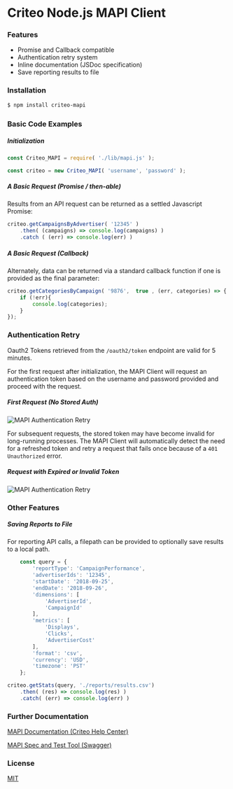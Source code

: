 # Criteo Node.js MAPI Client

### Features

- Promise and Callback compatible
- Authentication retry system
- Inline documentation (JSDoc specification)
- Save reporting results to file

### Installation

`$ npm install criteo-mapi`

### Basic Code Examples　

##### Initialization
``` js
const Criteo_MAPI = require( './lib/mapi.js' );

const criteo = new Criteo_MAPI( 'username', 'password' );
```

##### A Basic Request (Promise / then-able)

Results from an API request can be returned as a settled Javascript Promise:

``` js
criteo.getCampaignsByAdvertiser( '12345' )
	.then( (campaigns) => console.log(campaigns) )
	.catch ( (err) => console.log(err) )
```

##### A Basic Request (Callback)

Alternately, data can be returned via a standard callback function if one is provided as the final parameter:

``` js
criteo.getCategoriesByCampaign( '9876',  true , (err, categories) => {
	if (!err){
		console.log(categories);
	}
});
```

### Authentication Retry

Oauth2 Tokens retrieved from the `/oauth2/token` endpoint are valid for 5 minutes.

For the first request after initialization, the MAPI Client will request an authentication token based on the username and password provided and proceed with the request.

##### First Request (No Stored Auth)
![MAPI Authentication Retry](http://criteo.work/mapi/img/mapi-1.png)

For subsequent requests, the stored token may have become invalid for long-running processes. The MAPI Client will automatically detect the need for a refreshed token and retry a request that fails once because of a `401 Unauthorized` error.

##### Request with Expired or Invalid Token
![MAPI Authentication Retry](http://criteo.work/mapi/img/mapi-2.png)

### Other Features

##### Saving Reports to File

For reporting API calls, a filepath can be provided to optionally save results to a local path.

``` js
	const query = {
		'reportType': 'CampaignPerformance',
		'advertiserIds': '12345',
		'startDate': '2018-09-25',
		'endDate': '2018-09-26',
		'dimensions': [
			'AdvertiserId',
			'CampaignId'
		],
		'metrics': [
			'Displays',
			'Clicks',
			'AdvertiserCost'
		],
		'format': 'csv',
		'currency': 'USD',
		'timezone': 'PST'
	};

criteo.getStats(query, './reports/results.csv')
	.then( (res) => console.log(res) )
	.catch( (err) => console.log(err) )

```

### Further Documentation

[MAPI Documentation (Criteo Help Center)](https://support.criteo.com/hc/en-us/sections/360000221105-Criteo-Marketing-API-)

[MAPI Spec and Test Tool (Swagger)](https://api.criteo.com/marketing/swagger/ui/index#/)

### License
[MIT](MIT-LICENSE)
